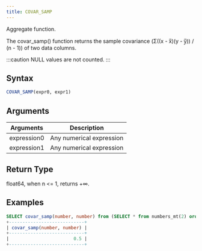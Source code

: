 ```yaml
---
title: COVAR_SAMP
---
```


Aggregate function.

The covar_samp() function returns the sample covariance (Σ((x - x̅)(y - y̅)) / (n - 1)) of two data columns.

:::caution
NULL values are not counted.
:::

## Syntax

```sql
COVAR_SAMP(expr0, expr1)
```

## Arguments

| Arguments   | Description              |
| ----------- | ------------------------ |
| expression0 | Any numerical expression |
| expression1 | Any numerical expression |

## Return Type

float64, when n <= 1, returns +∞.

## Examples

```sql
SELECT covar_samp(number, number) from (SELECT * from numbers_mt(2) order by number asc);
+----------------------------+
| covar_samp(number, number) |
+----------------------------+
|                        0.5 |
+----------------------------+

```
